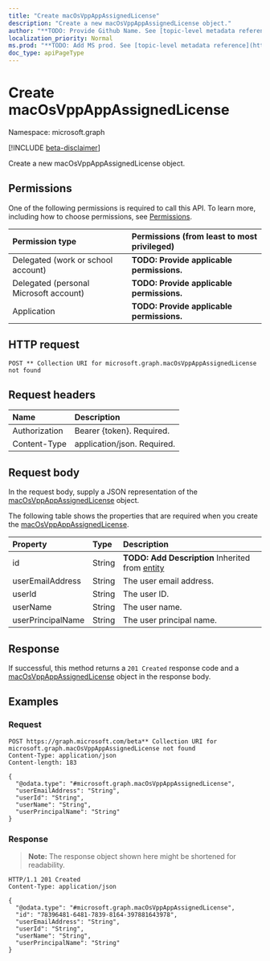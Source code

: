 ```yaml
---
title: "Create macOsVppAppAssignedLicense"
description: "Create a new macOsVppAppAssignedLicense object."
author: "**TODO: Provide Github Name. See [topic-level metadata reference](https://msgo.azurewebsites.net/add/document/guidelines/metadata.html#topic-level-metadata)**"
localization_priority: Normal
ms.prod: "**TODO: Add MS prod. See [topic-level metadata reference](https://msgo.azurewebsites.net/add/document/guidelines/metadata.html#topic-level-metadata)**"
doc_type: apiPageType
---
```


# Create macOsVppAppAssignedLicense
Namespace: microsoft.graph

[!INCLUDE [beta-disclaimer](../../includes/beta-disclaimer.md)]

Create a new macOsVppAppAssignedLicense object.

## Permissions
One of the following permissions is required to call this API. To learn more, including how to choose permissions, see [Permissions](/graph/permissions-reference).

|Permission type|Permissions (from least to most privileged)|
|:---|:---|
|Delegated (work or school account)|**TODO: Provide applicable permissions.**|
|Delegated (personal Microsoft account)|**TODO: Provide applicable permissions.**|
|Application|**TODO: Provide applicable permissions.**|

## HTTP request

<!-- {
  "blockType": "ignored"
}
-->
``` http
POST ** Collection URI for microsoft.graph.macOsVppAppAssignedLicense not found
```

## Request headers
|Name|Description|
|:---|:---|
|Authorization|Bearer {token}. Required.|
|Content-Type|application/json. Required.|

## Request body
In the request body, supply a JSON representation of the [macOsVppAppAssignedLicense](../resources/macosvppappassignedlicense.md) object.

The following table shows the properties that are required when you create the [macOsVppAppAssignedLicense](../resources/macosvppappassignedlicense.md).

|Property|Type|Description|
|:---|:---|:---|
|id|String|**TODO: Add Description** Inherited from [entity](../resources/entity.md)|
|userEmailAddress|String|The user email address.|
|userId|String|The user ID.|
|userName|String|The user name.|
|userPrincipalName|String|The user principal name.|



## Response

If successful, this method returns a `201 Created` response code and a [macOsVppAppAssignedLicense](../resources/macosvppappassignedlicense.md) object in the response body.

## Examples

### Request
<!-- {
  "blockType": "request",
  "name": "create_macosvppappassignedlicense_from_"
}
-->
``` http
POST https://graph.microsoft.com/beta** Collection URI for microsoft.graph.macOsVppAppAssignedLicense not found
Content-Type: application/json
Content-length: 183

{
  "@odata.type": "#microsoft.graph.macOsVppAppAssignedLicense",
  "userEmailAddress": "String",
  "userId": "String",
  "userName": "String",
  "userPrincipalName": "String"
}
```


### Response
>**Note:** The response object shown here might be shortened for readability.
<!-- {
  "blockType": "response",
  "truncated": true,
  "@odata.type": "microsoft.graph.macOsVppAppAssignedLicense"
}
-->
``` http
HTTP/1.1 201 Created
Content-Type: application/json

{
  "@odata.type": "#microsoft.graph.macOsVppAppAssignedLicense",
  "id": "78396481-6481-7839-8164-397881643978",
  "userEmailAddress": "String",
  "userId": "String",
  "userName": "String",
  "userPrincipalName": "String"
}
```

